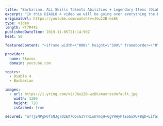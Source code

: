 ```yaml
---
title: "Barbarian: ALL Skills Talents Abilities + Legendary Items [Diablo 4]"
excerpt: "In this DIABLO 4 video we will be going over everything the BARBARIAN has to offer including QUADRUPLE WIELDING through the ARSENAL SYSTEM."
originalUrl: https://youtube.com/watch?v=JGu22B-wzBk
type: video
length: PT7M44S
publishedDateTime: 2019-11-05T21:14:50Z
heat: 50

featuredContent: "<iframe width=\"800\" height=\"500\" frameborder=\"0\" src=\"https://www.youtube.com/embed/JGu22B-wzBk\" allow=\"accelerometer; autoplay; encrypted-media; gyroscope; picture-in-picture\" allowfullscreen></iframe>"

provider:
  name: Skovos
  domain: youtube.com

topics:
  - Diablo 4
  - Barbarian

images:
  - url: https://i.ytimg.com/vi/JGu22B-wzBk/maxresdefault.jpg
    width: 1280
    height: 720
    isCached: true

secured: "uTTjENPgN6faNJg7D2EX7OoxG1Y7RIwmYmqH+6gYWHyPTEoGuXU+8qD+LifasMEX/FHgOM1VqHjS1x54IsxIhE4jB35fukXX35BxOVks1Oi6zhh0kXs+PgERkH5I9eeJKFSqnyslmiAinbUTRZhtxhgMFc9k1kSpCEwW9/Im3Ao/eYGM6xVurA6yctutvQbyMvcn+K1fmtlegc1xptdaLc5f/9ff+/pft/1dXMLcy6iAmE6aqoUCumjMxdErxmLohpzPRjROcZF9BvaEFwERW4kxhjUtODKfIqJkz33O6mobzNPqN94NkoRCX/qOvJMyFmrNwKv0zrsQtFGIQZj+KliOLo53vXQccy4QXuIBRn/GIY39giSbC31sunVQDDVh/yUC8f6TnFshk/6sB9WOMQ==;7/GuY2cfEXfv6vaCM6IqcQ=="
---
```


